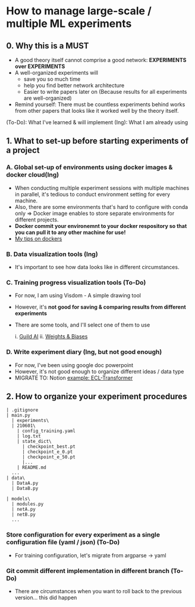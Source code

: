 # How to manage large-scale / multiple ML experiments

## 0. Why this is a MUST

* A good theory itself cannot comprise a good network: **EXPERIMENTS over EXPERIMENTS**
* A well-organized experiments will
  * save you so much time
  * help you find better network architecture
  * Easier to write papers later on (Because results for all experiments are well-organized)
* Remind yourself: There must be countless experiments behind works from other papers that looks like it worked well by the theory itself.

(To-Do): What I've learned & will implement
(Ing): What I am already using

## 1. What to set-up before starting experiments of a project

### A. Global set-up of environments using docker images & docker cloud(Ing)
 * When conducting multiple experiment sessions with multiple machines in parallel, it's tedious to conduct environment setting for every machine.
 * Also, there are some environments that's hard to configure with conda only => Docker image enables to store separate environments for different projects.
 * **Docker commit your environemnt to your docker respository so that you can pull it to any other machine for use!**
 * [My tips on dockers](https://docs.google.com/document/d/1-L2QjWVNap4urUJ62t9xC-BZTUi0W2m2DUha_pfuW9s/edit?usp=sharing)    

### B. Data visualization tools (Ing)
 * It's important to see how data looks like in different circumstances.

### C. Training progress visualization tools (To-Do)
 * For now, I am using Visdom - A simple drawing tool
 * However, it's **not good for saving & comparing results from different experiments**
 * There are some tools, and I'll select one of them to use

   i. [Guild AI](https://my.guild.ai/)
   ii. [Weights & Biases](https://wandb.ai/site)

### D. Write experiment diary (Ing, but not good enough)
 * For now, I've been using google doc powerpoint
 * However, it's not good enough to organize different ideas / data type
 * MIGRATE TO: Notion [example: ECL-Transformer](https://www.notion.so/ECL-Transformer-Logs-3dc12843976d4af38522997be8935ca3)

## 2. How to organize your experiment procedures

```
| .gitignore
| main.py
  | experiments\
  | 210601\
    | config_training.yaml
    | log.txt
    | state_dict\
      | checkpoint_best.pt
      | checkpoint_e_0.pt
      | checkpoint_e_50.pt
      |...
    | README.md
  ...
| data\
  | DataA.py
  | DataB.py

| models\
  | modules.py
  | netA.py
  | netB.py
  ...

```

### Store configuration for every experiment as a single configuration file (yaml / json) (To-Do)
* For training configuration, let's migrate from argparse -> yaml 

### Git commit different implementation in different branch (To-Do)
* There are circumstances when you want to roll back to the previous version... this did happen

